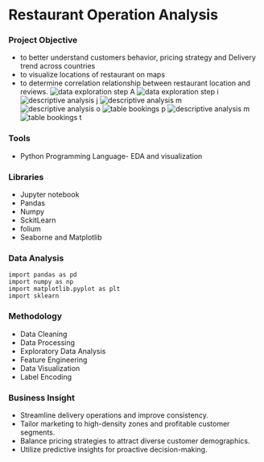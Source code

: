 # Restaurant Operation Analysis
### Project Objective
- to better understand customers behavior, pricing strategy and Delivery trend across countries
- to visualize locations of restaurant on maps 
- to determine correlation relationship between restaurant location and reviews.
![data exploration step A](https://github.com/user-attachments/assets/6b960c6a-1498-4c73-ba78-a1976a244c9d)
![data exploration step i](https://github.com/user-attachments/assets/e33bae12-6ec9-427a-917f-06df963df5c3)
![descriptive analysis j](https://github.com/user-attachments/assets/61a9b326-53ec-4e9d-ad9e-16a66fdd1de5)
![descriptive analysis m](https://github.com/user-attachments/assets/72fe0e59-b381-4976-9917-3d2482e14623)
![descriptive analysis o](https://github.com/user-attachments/assets/7c9c5e01-67c3-4f84-8e72-c27856402245)
![table bookings p](https://github.com/user-attachments/assets/27b18362-4d9e-4390-b0ab-6b57c2a0b621)
![descriptive analysis m](https://github.com/user-attachments/assets/a8d19812-c51a-480c-8a22-697012bb30db)
![table bookings t](https://github.com/user-attachments/assets/672523d3-b078-4b5a-be85-1fcb6725d9c0)

### Tools
- Python Programming Language- EDA and visualization
### Libraries
- Jupyter notebook
- Pandas
- Numpy
- SckitLearn
- folium
- Seaborne and Matplotlib

### Data Analysis
```ipynb
import pandas as pd
import numpy as np
import matplotlib.pyplot as plt
import sklearn
```
### Methodology  
- Data Cleaning
- Data Processing
- Exploratory Data Analysis
- Feature Engineering
- Data Visualization
- Label Encoding

### Business Insight
- Streamline delivery operations and improve consistency.
- Tailor marketing to high-density zones and profitable customer segments.
- Balance pricing strategies to attract diverse customer demographics.
- Utilize predictive insights for proactive decision-making.

